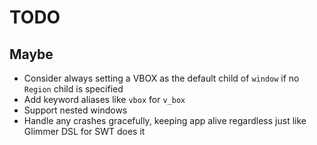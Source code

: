 # TODO

## Maybe

- Consider always setting a VBOX as the default child of `window` if no `Region` child is specified
- Add keyword aliases like `vbox` for `v_box`
- Support nested windows
- Handle any crashes gracefully, keeping app alive regardless just like Glimmer DSL for SWT does it
